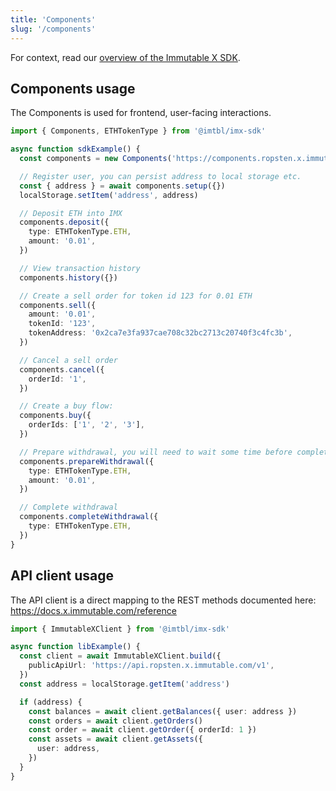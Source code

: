 ```yaml
---
title: 'Components'
slug: '/components'
---
```


For context, read our [overview of the Immutable X SDK](doc:immutable-x-sdk).

## Components usage

The Components is used for frontend, user-facing interactions.

```typescript
import { Components, ETHTokenType } from '@imtbl/imx-sdk'

async function sdkExample() {
  const components = new Components('https://components.ropsten.x.immutable.com')

  // Register user, you can persist address to local storage etc.
  const { address } = await components.setup({})
  localStorage.setItem('address', address)

  // Deposit ETH into IMX
  components.deposit({
    type: ETHTokenType.ETH,
    amount: '0.01',
  })

  // View transaction history
  components.history({})

  // Create a sell order for token id 123 for 0.01 ETH
  components.sell({
    amount: '0.01',
    tokenId: '123',
    tokenAddress: '0x2ca7e3fa937cae708c32bc2713c20740f3c4fc3b',
  })

  // Cancel a sell order
  components.cancel({
    orderId: '1',
  })

  // Create a buy flow:
  components.buy({
    orderIds: ['1', '2', '3'],
  })

  // Prepare withdrawal, you will need to wait some time before completing the withdrawal
  components.prepareWithdrawal({
    type: ETHTokenType.ETH,
    amount: '0.01',
  })

  // Complete withdrawal
  components.completeWithdrawal({
    type: ETHTokenType.ETH,
  })
}
```

## API client usage

The API client is a direct mapping to the REST methods documented here: https://docs.x.immutable.com/reference

```typescript
import { ImmutableXClient } from '@imtbl/imx-sdk'

async function libExample() {
  const client = await ImmutableXClient.build({
    publicApiUrl: 'https://api.ropsten.x.immutable.com/v1',
  })
  const address = localStorage.getItem('address')

  if (address) {
    const balances = await client.getBalances({ user: address })
    const orders = await client.getOrders()
    const order = await client.getOrder({ orderId: 1 })
    const assets = await client.getAssets({
      user: address,
    })
  }
}
```
